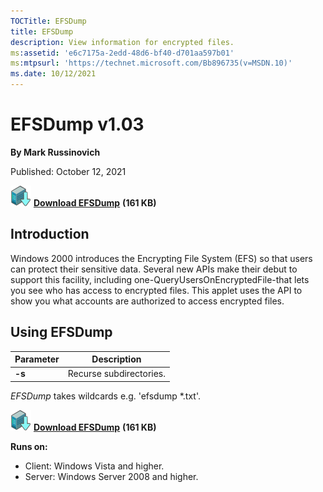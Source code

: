 ```yaml
--- 
TOCTitle: EFSDump
title: EFSDump
description: View information for encrypted files.
ms:assetid: 'e6c7175a-2edd-48d6-bf40-d701aa597b01'
ms:mtpsurl: 'https://technet.microsoft.com/Bb896735(v=MSDN.10)'
ms.date: 10/12/2021
---
```


# EFSDump v1.03

**By Mark Russinovich**

Published: October 12, 2021

[![Download](media/shared/Download_sm.png)](https://download.sysinternals.com/files/EFSDump.zip) [**Download EFSDump**](https://download.sysinternals.com/files/EFSDump.zip) **(161 KB)**

## Introduction

Windows 2000 introduces the Encrypting File System (EFS) so that users
can protect their sensitive data. Several new APIs make their debut to
support this facility, including one-QueryUsersOnEncryptedFile-that
lets you see who has access to encrypted files. This applet uses the API
to show you what accounts are authorized to access encrypted files.
## Using EFSDump

|Parameter  |Description  |
|---------|---------|
|  **-s** |  Recurse subdirectories.|

*EFSDump* takes wildcards e.g. 'efsdump \*.txt'.

[![Download](media/shared/Download_sm.png)](https://download.sysinternals.com/files/EFSDump.zip) [**Download EFSDump**](https://download.sysinternals.com/files/EFSDump.zip) **(161 KB)**

**Runs on:**

- Client: Windows Vista and higher.
- Server: Windows Server 2008 and higher.
